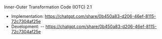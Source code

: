 Inner-Outer Transformation Code (IOTC) 2.1

- Implementation: https://chatgpt.com/share/0b450a83-d206-46ef-8115-72c7304af25e
- Development: -- https://chatgpt.com/share/0b450a83-d206-46ef-8115-72c7304af25e
